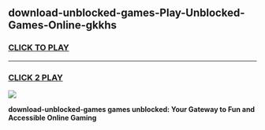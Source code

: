 
## download-unblocked-games-Play-Unblocked-Games-Online-gkkhs
<h3>
<a href="https://premium76.site?title=download-unblocked-games&ref=25A">CLICK TO PLAY</a></h3>
<hr>

<h3>
<a href="https://premium76.site?title=download-unblocked-games&ref=25A">CLICK 2 PLAY</a>
  
</h3>

<a href="https://premium76.site?title=download-unblocked-games&ref=25A"><img src="https://clearcache.store/games.png"></a>


**download-unblocked-games games unblocked: Your Gateway to Fun and Accessible Online Gaming**
